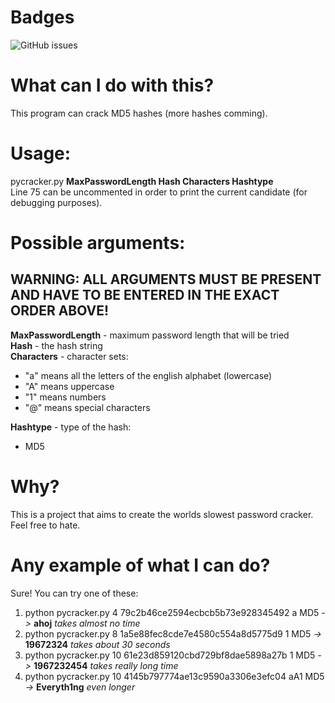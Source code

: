 # Badges
![GitHub issues](https://img.shields.io/github/issues/satcom886/pycracker)
# What can I do with this?
This program can crack MD5 hashes (more hashes comming).
# Usage:
pycracker.py **MaxPasswordLength Hash Characters Hashtype**  
Line 75 can be uncommented in order to print the current candidate (for debugging purposes).
# Possible arguments:
## WARNING: ALL ARGUMENTS MUST BE PRESENT AND HAVE TO BE ENTERED IN THE EXACT ORDER ABOVE!
**MaxPasswordLength** - maximum password length that will be tried  
**Hash** - the hash string  
**Characters** - character sets:  
* "a" means all the letters of the english alphabet (lowercase)
* "A" means uppercase
* "1" means numbers
* "@" means special characters

 **Hashtype** - type of the hash:
* MD5

# Why?
This is a project that aims to create the worlds slowest password cracker. Feel free to hate.

# Any example of what I can do?
Sure! You can try one of these:
1. python pycracker.py 4 79c2b46ce2594ecbcb5b73e928345492 a MD5 *->* **ahoj** *takes almost no time*
4. python pycracker.py 8 1a5e88fec8cde7e4580c554a8d5775d9 1 MD5 *->* **19672324** *takes about 30 seconds*
3. python pycracker.py 10 61e23d859120cbd729bf8dae5898a27b 1 MD5 *->* **1967232454** *takes really long time*
2. python pycracker.py 10 4145b797774ae13c9590a3306e3efc04 aA1 MD5 *->* **Everyth1ng** *even longer*